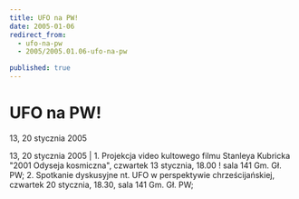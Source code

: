 ```yaml
---
title: UFO na PW!
date: 2005-01-06
redirect_from: 
  - ufo-na-pw
  - 2005/2005.01.06-ufo-na-pw

published: true
---
```




# UFO na PW!

<time>13, 20 stycznia 2005</time>

13, 20 stycznia 2005 | 1. Projekcja video kultowego filmu Stanleya Kubricka "2001 Odyseja kosmiczna", czwartek 13 stycznia, 18.00 ! sala 141 Gm. Gł. PW;
 2. Spotkanie dyskusyjne nt. UFO w perspektywie chrześcijańskiej, czwartek 20 stycznia, 18.30, sala 141 Gm. Gł. PW;

<!--CONTENT FROM OLD SERVER (jos before 2013): 13, 20 stycznia 2005 | 1. Projekcja video kultowego filmu Stanleya Kubricka "2001 Odyseja kosmiczna", czwartek 13 stycznia, 18.00 ! sala 141 Gm. Gł. PW;
 2. Spotkanie dyskusyjne nt. UFO w perspektywie chrześcijańskiej, czwartek 20 stycznia, 18.30, sala 141 Gm. Gł. PW;
-->

<!--{{json:{"created_date":"2005-01-06 16:09:14","publish_down":"0000-00-00 00:00:00","id":"197"}}}-->